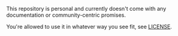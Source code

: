 This repository is personal and currently doesn't come with any documentation or community-centric promises.

You're allowed to use it in whatever way you see fit, see [LICENSE](./LICENSE).